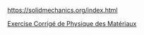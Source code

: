 https://solidmechanics.org/index.html

[Exercise Corrigé de Physique des Matériaux](https://www.physiquechimiemathbiologie.com/search/label/Physique%20des%20mat%C3%A9riaux?m=1)
